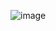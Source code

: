 ![image](https://user-images.githubusercontent.com/72751465/127414531-45f06d61-2fe6-4efb-bd63-564fe90bf68d.png)
